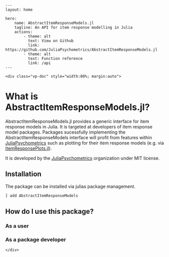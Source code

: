 ```@raw html
---
layout: home

hero:
    name: AbstractItemResponseModels.jl
    tagline: An API for item response modelling in Julia
    actions:
        - theme: alt
          text: View on Github
          link: https://github.com/JuliaPsychometrics/AbstractItemResponseModels.jl  
        - theme: alt
          text: Function reference
          link: /api
---
```

```@raw html
<div class="vp-doc" style="width:80%; margin:auto">
```

# What is AbstractItemResponseModels.jl?
AbstractItemResponseModels.jl provides a generic interface for item response models in Julia. 
It is targeted at developers of item response model packages. 
Packages sucessfully implementing the AbstractItemResponseModels interface will profit from features within [JuliaPsychometrics](https://github.com/JuliaPsychometrics/) such as plotting for their item response models (e.g. via [ItemResponsePlots.jl](https://github.com/JuliaPsychometrics/ItemResponsePlots.jl)).

It is developed by the [JuliaPsychometrics](https://github.com/juliapsychometrics) organization under MIT license. 

## Installation 
The package can be installed via julias package management. 

```julia
] add AbstractItemResponseModels
```

## How do I use this package?
### As a user
### As a package developer

```@raw html
</div>
```